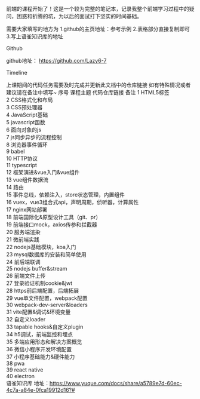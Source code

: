 前端的课程开始了！这是一个较为完整的笔记本，记录我整个前端学习过程中的疑问，困惑和折腾的坑，为以后的面试打下坚实的时间基础。

需要大家填写的地方为
1.github的主页地址：参考示例
2.表格部分直接复制即可
3.写上语雀知识库的地址

Github

github地址：
https://github.com/Lazy6-7

Timeline

上课期间的代码任务需要及时完成并更新此文档中的仓库链接
如有特殊情况或者建议请在备注中填写~
序号	课程主题	代码仓库链接	备注
1	HTML5标签		
2	CSS格式化和布局		
3	CSS预处理器		
4	JavaScript基础		
5	javascript函数		
6	面向对象的js		
7	js同步异步的流程控制		
8	浏览器事件循环		
9	babel		
10	HTTP协议		
11	typescript		
12	框架演进&vue入门&vue组件		
13	vue组件数据流		
14	路由		
15	事件总线，依赖注入，store状态管理，内置组件		
16	vuex，vue3组合式api，声明周期，侦听器，计算属性		
17	nginx网站部署		
18	前端国际化&原型设计工具（git、pr）		
19	前端接口mock，axios传参和拦截器		
20	服务端渲染		
21	微前端实践		
22	nodejs基础模块，koa入门		
23	mysql数据库的安装和简单使用		
24	前后端联调		
25	nodejs buffer&stream		
26	前端文件上传		
27	登录验证机制cookie&jwt		
28	https前后端配置，后端拓展		
29	vue单文件配置，webpack配置		
30	webpack-dev-server&loaders		
31	vite配置&调试&环境变量		
32	自定义loader		
33	tapable hooks&自定义plugin		
34	h5调试，前端监控和埋点		
35	多端应用形态和解决方案概览		
36	微信小程序开发环境配置		
37	小程序基础能力&硬件能力		
38	pwa		
39	react native		
40	electron		
语雀知识库
地址：https://www.yuque.com/docs/share/a5789e7d-60ec-4c7a-a84e-0fca19912d16?# 